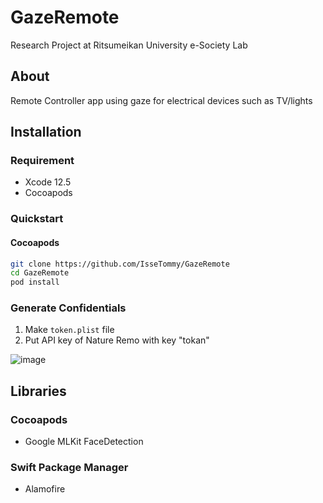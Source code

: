 # GazeRemote
Research Project at Ritsumeikan University e-Society Lab
## About
Remote Controller app using gaze for electrical devices such as TV/lights

## Installation 
### Requirement
- Xcode 12.5
- Cocoapods

### Quickstart
#### Cocoapods
```bash
git clone https://github.com/IsseTommy/GazeRemote
cd GazeRemote
pod install
```

### Generate Confidentials
1. Make `token.plist` file
2. Put API key of Nature Remo with key "tokan"

![image](https://user-images.githubusercontent.com/43596425/120977498-5b019780-c7ae-11eb-825a-7b508b78d61b.png)

## Libraries
### Cocoapods
- Google MLKit FaceDetection

### Swift Package Manager
- Alamofire
